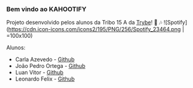### Bem vindo ao KAHOOTIFY

Projeto desenvolvido pelos alunos da Tribo 15 A da [Trybe](https://www.betrybe.com/)! 	:musical_score: :notes: ![Spotify](https://cdn.icon-icons.com/icons2/195/PNG/256/Spotify_23464.png | =100x100)

Alunos:  
* Carla Azevedo - [Github](https://github.com/CarlaAzevedo)
* João Pedro Ortega  - [Github](https://github.com/Joao-Ortega)
* Luan Vitor - [Github](https://github.com/LuanVittor)
* Leonardo Felix - [Github](https://github.com/leonardodfelix)